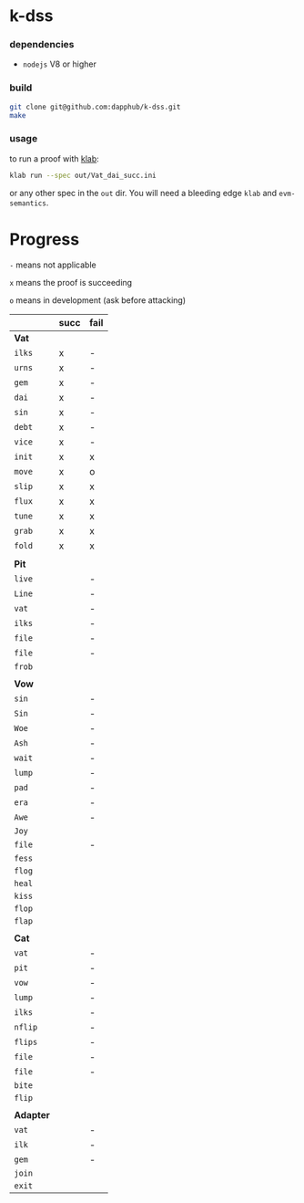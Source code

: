 # k-dss

### dependencies
* `nodejs` V8 or higher

### build
```sh
git clone git@github.com:dapphub/k-dss.git
make
```

### usage
to run a proof with [klab](https://github.com/dapphub/klab):
```sh
klab run --spec out/Vat_dai_succ.ini
```

or any other spec in the `out` dir. You will need a bleeding edge `klab` and `evm-semantics`.

# Progress

`-` means not applicable

`x` means the proof is succeeding

`o` means in development (ask before attacking)

|             | succ | fail |
|-------------|------|------|
| **Vat**     |      |      |
| `ilks`      | x    | -    |
| `urns`      | x    | -    |
| `gem`       | x    | -    |
| `dai`       | x    | -    |
| `sin`       | x    | -    |
| `debt`      | x    | -    |
| `vice`      | x    | -    |
| `init`      | x    | x    |
| `move`      | x    | o    |
| `slip`      | x    | x    |
| `flux`      | x    | x    |
| `tune`      | x    | x    |
| `grab`      | x    | x    |
| `fold`      | x    | x    |
|             |      |      |
| **Pit**     |      |      |
| `live`      |      | -    |
| `Line`      |      | -    |
| `vat`       |      | -    |
| `ilks`      |      | -    |
| `file`      |      | -    |
| `file`      |      | -    |
| `frob`      |      |      |
|             |      |      |
| **Vow**     |      |      |
| `sin`       |      | -    |
| `Sin`       |      | -    |
| `Woe`       |      | -    |
| `Ash`       |      | -    |
| `wait`      |      | -    |
| `lump`      |      | -    |
| `pad`       |      | -    |
| `era`       |      | -    |
| `Awe`       |      | -    |
| `Joy`       |      |      |
| `file`      |      | -    |
| `fess`      |      |      |
| `flog`      |      |      |
| `heal`      |      |      |
| `kiss`      |      |      |
| `flop`      |      |      |
| `flap`      |      |      |
|             |      |      |
| **Cat**     |      |      |
| `vat`       |      | -    |
| `pit`       |      | -    |
| `vow`       |      | -    |
| `lump`      |      | -    |
| `ilks`      |      | -    |
| `nflip`     |      | -    |
| `flips`     |      | -    |
| `file`      |      | -    |
| `file`      |      | -    |
| `bite`      |      |      |
| `flip`      |      |      |
|             |      |      |
| **Adapter** |      |      |
| `vat`       |      | -    |
| `ilk`       |      | -    |
| `gem`       |      | -    |
| `join`      |      |      |
| `exit`      |      |      |


